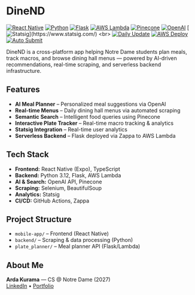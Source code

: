 # DineND

[![React Native](https://img.shields.io/badge/React%20Native-20232A?style=flat-square&logo=react&logoColor=61DAFB)](https://reactnative.dev/)
[![Python](https://img.shields.io/badge/Python-3.12-3776AB?style=flat-square&logo=python&logoColor=FFD43B)](https://python.org/)
[![Flask](https://img.shields.io/badge/Flask-2.3.2-000000?style=flat-square&logo=flask&logoColor=white)](https://flask.palletsprojects.com/)
[![AWS Lambda](https://img.shields.io/badge/AWS%20Lambda-FF9900?style=flat-square&logo=amazon-aws&logoColor=white)](https://aws.amazon.com/lambda/)
[![Pinecone](https://img.shields.io/badge/Pinecone-017ACD?style=flat-square&logo=pinecone&logoColor=white)](https://www.pinecone.io/)
[![OpenAI](https://img.shields.io/badge/OpenAI-412991?style=flat-square&logo=openai&logoColor=white)](https://openai.com/)
[![Statsig](https://img.shields.io/badge/Statsig-analytics-blue?style=flat-square&logo=data:image/svg+xml;base64,...)](https://www.statsig.com/)
<br>
[![Daily Update](https://github.com/arda-kurama/dine-nd/actions/workflows/daily-update.yml/badge.svg)](https://github.com/arda-kurama/dine-nd/actions/workflows/daily-update.yml)
[![AWS Deploy](https://github.com/arda-kurama/dine-nd/actions/workflows/aws-deploy.yml/badge.svg)](https://github.com/arda-kurama/dine-nd/actions/workflows/aws-deploy.yml)
[![Auto Submit](https://github.com/arda-kurama/dine-nd/actions/workflows/auto-submit.yml/badge.svg)](https://github.com/arda-kurama/dine-nd/actions/workflows/auto-submit.yml)

DineND is a cross-platform app helping Notre Dame students plan meals, track macros, and browse dining hall menus — powered by AI-driven recommendations, real-time scraping, and serverless backend infrastructure.

## Features

-   **AI Meal Planner** – Personalized meal suggestions via OpenAI
-   **Real-time Menus** – Daily dining hall menus via automated scraping
-   **Semantic Search** – Intelligent food queries using Pinecone
-   **Interactive Plate Tracker** – Real-time macro tracking & analytics
-   **Statsig Integration** – Real-time user analytics
-   **Serverless Backend** – Flask deployed via Zappa to AWS Lambda

## Tech Stack

-   **Frontend:** React Native (Expo), TypeScript
-   **Backend:** Python 3.12, Flask, AWS Lambda
-   **AI & Search:** OpenAI API, Pinecone
-   **Scraping:** Selenium, BeautifulSoup
-   **Analytics:** Statsig
-   **CI/CD:** GitHub Actions, Zappa

## Project Structure

-   `mobile-app/` – Frontend (React Native)
-   `backend/` – Scraping & data processing (Python)
-   `plate_planner/` – Meal planner API (Flask/Lambda)

## About Me

**Arda Kurama** — CS @ Notre Dame (2027)  
[LinkedIn](https://linkedin.com/in/ardakurama) • [Portfolio](https://ardakurama.com)
